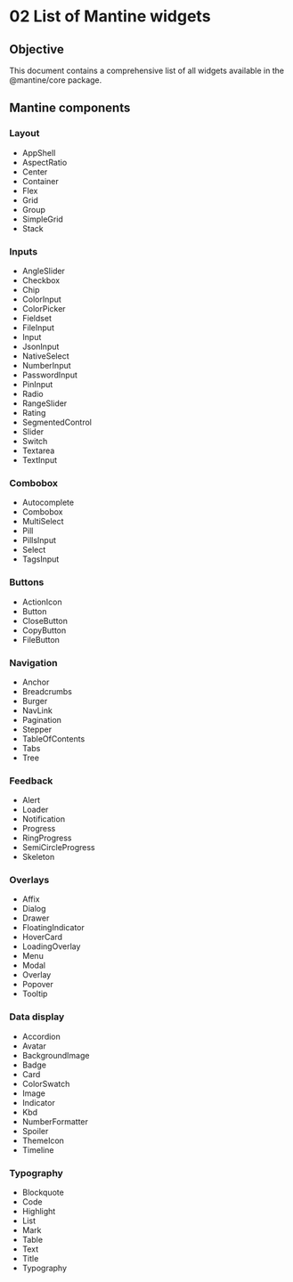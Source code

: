 # 02 List of Mantine widgets

## Objective

This document contains a comprehensive list of all widgets available in the @mantine/core package.

## Mantine components

### Layout

- AppShell
- AspectRatio
- Center
- Container
- Flex
- Grid
- Group
- SimpleGrid
- Stack

### Inputs

- AngleSlider
- Checkbox
- Chip
- ColorInput
- ColorPicker
- Fieldset
- FileInput
- Input
- JsonInput
- NativeSelect
- NumberInput
- PasswordInput
- PinInput
- Radio
- RangeSlider
- Rating
- SegmentedControl
- Slider
- Switch
- Textarea
- TextInput

### Combobox

- Autocomplete
- Combobox
- MultiSelect
- Pill
- PillsInput
- Select
- TagsInput

### Buttons

- ActionIcon
- Button
- CloseButton
- CopyButton
- FileButton

### Navigation

- Anchor
- Breadcrumbs
- Burger
- NavLink
- Pagination
- Stepper
- TableOfContents
- Tabs
- Tree

### Feedback

- Alert
- Loader
- Notification
- Progress
- RingProgress
- SemiCircleProgress
- Skeleton

### Overlays

- Affix
- Dialog
- Drawer
- FloatingIndicator
- HoverCard
- LoadingOverlay
- Menu
- Modal
- Overlay
- Popover
- Tooltip

### Data display

- Accordion
- Avatar
- BackgroundImage
- Badge
- Card
- ColorSwatch
- Image
- Indicator
- Kbd
- NumberFormatter
- Spoiler
- ThemeIcon
- Timeline

### Typography

- Blockquote
- Code
- Highlight
- List
- Mark
- Table
- Text
- Title
- Typography
